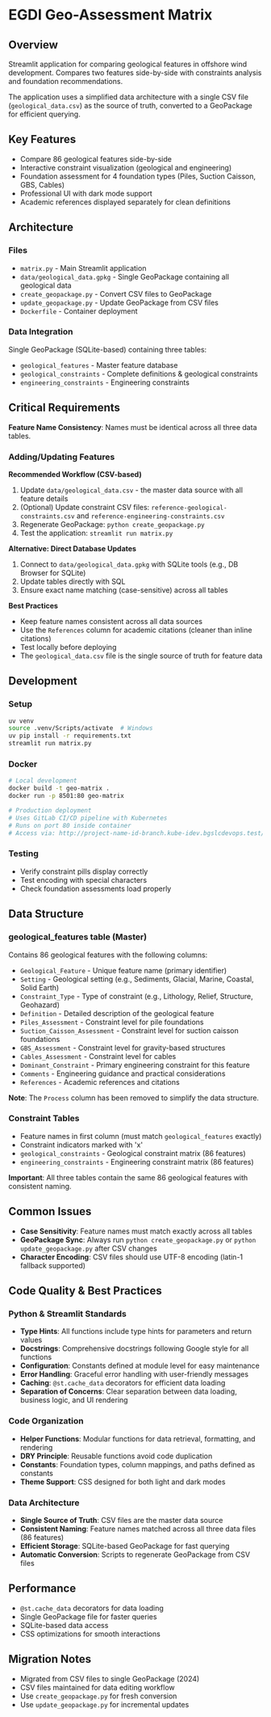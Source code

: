 # EGDI Geo-Assessment Matrix

## Overview
Streamlit application for comparing geological features in offshore wind development. Compares two features side-by-side with constraints analysis and foundation recommendations.

The application uses a simplified data architecture with a single CSV file (`geological_data.csv`) as the source of truth, converted to a GeoPackage for efficient querying.

## Key Features
- Compare 86 geological features side-by-side
- Interactive constraint visualization (geological and engineering)
- Foundation assessment for 4 foundation types (Piles, Suction Caisson, GBS, Cables)
- Professional UI with dark mode support
- Academic references displayed separately for clean definitions

## Architecture

### Files
- `matrix.py` - Main Streamlit application
- `data/geological_data.gpkg` - Single GeoPackage containing all geological data
- `create_geopackage.py` - Convert CSV files to GeoPackage
- `update_geopackage.py` - Update GeoPackage from CSV files
- `Dockerfile` - Container deployment

### Data Integration
Single GeoPackage (SQLite-based) containing three tables:
- `geological_features` - Master feature database
- `geological_constraints` - Complete definitions & geological constraints  
- `engineering_constraints` - Engineering constraints

## Critical Requirements

**Feature Name Consistency**: Names must be identical across all three data tables.

### Adding/Updating Features
**Recommended Workflow (CSV-based)**
1. Update `data/geological_data.csv` - the master data source with all feature details
2. (Optional) Update constraint CSV files: `reference-geological-constraints.csv` and `reference-engineering-constraints.csv`
3. Regenerate GeoPackage: `python create_geopackage.py`
4. Test the application: `streamlit run matrix.py`

**Alternative: Direct Database Updates**
1. Connect to `data/geological_data.gpkg` with SQLite tools (e.g., DB Browser for SQLite)
2. Update tables directly with SQL
3. Ensure exact name matching (case-sensitive) across all tables

**Best Practices**
- Keep feature names consistent across all data sources
- Use the `References` column for academic citations (cleaner than inline citations)
- Test locally before deploying
- The `geological_data.csv` file is the single source of truth for feature data

## Development

### Setup
```bash
uv venv
source .venv/Scripts/activate  # Windows
uv pip install -r requirements.txt
streamlit run matrix.py
```

### Docker
```bash
# Local development
docker build -t geo-matrix .
docker run -p 8501:80 geo-matrix

# Production deployment
# Uses GitLab CI/CD pipeline with Kubernetes
# Runs on port 80 inside container
# Access via: http://project-name-id-branch.kube-idev.bgslcdevops.test/
```

### Testing
- Verify constraint pills display correctly
- Test encoding with special characters
- Check foundation assessments load properly

## Data Structure

### geological_features table (Master)
Contains 86 geological features with the following columns:
- `Geological_Feature` - Unique feature name (primary identifier)
- `Setting` - Geological setting (e.g., Sediments, Glacial, Marine, Coastal, Solid Earth)
- `Constraint_Type` - Type of constraint (e.g., Lithology, Relief, Structure, Geohazard)
- `Definition` - Detailed description of the geological feature
- `Piles_Assessment` - Constraint level for pile foundations
- `Suction_Caisson_Assessment` - Constraint level for suction caisson foundations
- `GBS_Assessment` - Constraint level for gravity-based structures
- `Cables_Assessment` - Constraint level for cables
- `Dominant_Constraint` - Primary engineering constraint for this feature
- `Comments` - Engineering guidance and practical considerations
- `References` - Academic references and citations

**Note**: The `Process` column has been removed to simplify the data structure.

### Constraint Tables
- Feature names in first column (must match `geological_features` exactly)
- Constraint indicators marked with 'x'
- `geological_constraints` - Geological constraint matrix (86 features)
- `engineering_constraints` - Engineering constraint matrix (86 features)

**Important**: All three tables contain the same 86 geological features with consistent naming.

## Common Issues
- **Case Sensitivity**: Feature names must match exactly across all tables
- **GeoPackage Sync**: Always run `python create_geopackage.py` or `python update_geopackage.py` after CSV changes
- **Character Encoding**: CSV files should use UTF-8 encoding (latin-1 fallback supported)

## Code Quality & Best Practices

### Python & Streamlit Standards
- **Type Hints**: All functions include type hints for parameters and return values
- **Docstrings**: Comprehensive docstrings following Google style for all functions
- **Configuration**: Constants defined at module level for easy maintenance
- **Error Handling**: Graceful error handling with user-friendly messages
- **Caching**: `@st.cache_data` decorators for efficient data loading
- **Separation of Concerns**: Clear separation between data loading, business logic, and UI rendering

### Code Organization
- **Helper Functions**: Modular functions for data retrieval, formatting, and rendering
- **DRY Principle**: Reusable functions avoid code duplication
- **Constants**: Foundation types, column mappings, and paths defined as constants
- **Theme Support**: CSS designed for both light and dark modes

### Data Architecture
- **Single Source of Truth**: CSV files are the master data source
- **Consistent Naming**: Feature names matched across all three data files (86 features)
- **Efficient Storage**: SQLite-based GeoPackage for fast querying
- **Automatic Conversion**: Scripts to regenerate GeoPackage from CSV files

## Performance
- `@st.cache_data` decorators for data loading
- Single GeoPackage file for faster queries
- SQLite-based data access
- CSS optimizations for smooth interactions

## Migration Notes
- Migrated from CSV files to single GeoPackage (2024)
- CSV files maintained for data editing workflow
- Use `create_geopackage.py` for fresh conversion
- Use `update_geopackage.py` for incremental updates